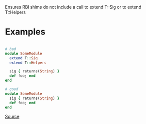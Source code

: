 
Ensures RBI shims do not include a call to extend T::Sig
or to extend T::Helpers

# Examples

```ruby

# bad
module SomeModule
  extend T::Sig
  extend T::Helpers

  sig { returns(String) }
  def foo; end
end

# good
module SomeModule
  sig { returns(String) }
  def foo; end
end
```

[Source](http://www.rubydoc.info/gems/rubocop/RuboCop/Cop/Sorbet/ForbidExtendTSigHelpersInShims)
